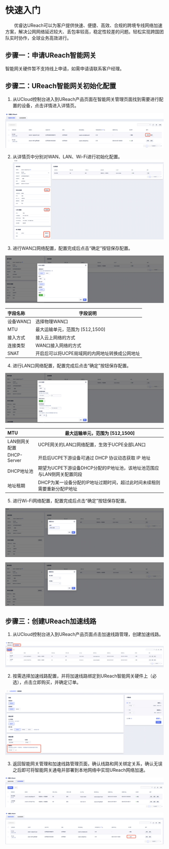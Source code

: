 # 快速入门

&emsp;&emsp;优睿达UReach可以为客户提供快速、便捷、高效、合规的跨境专线网络加速方案，解决公网网络延迟较大、丢包率较高，稳定性较差的问题。轻松实现跨国团队实时协作，全球业务高效进行。

## **步骤一：申请UReach智能网关**

智能网关硬件暂不支持线上申请，如需申请请联系客户经理。

## **步骤二：UReach智能网关初始化配置**

1. 从UCloud控制台进入到UReach产品页面在智能网关管理页面找到需要进行配置的设备，点击详情进入详情页。

![quick_start1](/images/quick_start1.png)

2. 从详情页中分别对WAN、LAN、Wi-Fi进行初始化配置。
![quick_start2](/images/quick_start2.png)

3.  进行WAN口网络配置，配置完成后点击“确定”按钮保存配置。

![quick_start3](/images/quick_start3.png)

| 字段名称  | 字段说明                                       |
| :-------- | ---------------------------------------------- |
| 设备WAN口 | 选择物理WAN口                                  |
| MTU       | 最大运输单元，范围为 [512,1500]                |
| 接入方式  | 接入云上网络的方式                             |
| 连接类型  | WAN口接入网络的方式                            |
| SNAT      | 开启后可以将UCPE局域网的内网地址转换成公网地址 |

4. 进行LAN口网络配置，配置完成后点击“确定”按钮保存配置。

![quick_start4](/images/quick_start4.png)

| MTU           | 最大运输单元，范围为 [512,1500]                              |
| :------------ | ------------------------------------------------------------ |
| LAN侧网关配置 | UCPE网关的LAN口网络配置，生效于UCPE全部LAN口                 |
| DHCP-Server   | 开启后UCPE下游设备可通过 DHCP 协议动态获取 IP 地址           |
| DHCP地址池    | 期望为UCPE下游设备DHCP分配的IP地址池，该地址池范围应与LAN侧网关配置同段 |
| 地址租期      | DHCP为某一设备分配的IP地址过期时间，超过此时间未续租则需要重新分配IP地址 |

5. 进行Wi-Fi网络配置，配置完成后点击“确定”按钮保存配置。

![quick_start5](/images/quick_start5.png)

![quick_start6](/images/quick_start6.png)

## **步骤三：创建UReach加速线路**

1. 从UCloud控制台进入到UReach产品页面点击加速线路管理，创建加速线路。

![quick_start7](/images/quick_start7.png)

2. 按需选择加速线路配置，并将加速线路绑定到UReach智能网关硬件上（必选），点击立即购买，并确定订单。

![quick_start8](/images/quick_start8.png)

3. 返回智能网关管理和加速线路管理页面，确认线路和网关绑定关系，确认无误之后即可将智能网关通电并部署到本地网络中实现UReach网络加速。

![quick_start9](/images/quick_start9.png)

![quick_start10](/images/quick_start10.png)
